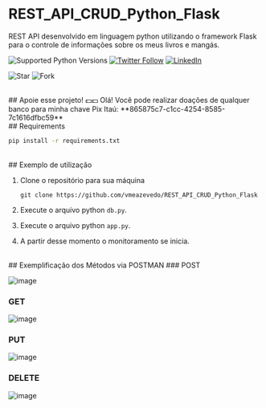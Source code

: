 # REST_API_CRUD_Python_Flask
REST API desenvolvido em linguagem python utilizando o framework Flask para o controle de informações sobre os meus livros e mangás.

![Supported Python Versions](https://img.shields.io/pypi/pyversions/rich/10.11.0) [![Twitter Follow](https://img.shields.io/twitter/follow/vmeazevedo.svg?style=social)](https://twitter.com/vmeazevedo) [![LinkedIn](https://img.shields.io/badge/LinkedIn-Vinícius_Azevedo%20-blue)](https://www.linkedin.com/in/vin%C3%ADcius-azevedo-45180ab2/)

![Star](https://img.shields.io/github/stars/vmeazevedo/REST_API_CRUD_Python_Flask?style=social)
![Fork](https://img.shields.io/github/forks/vmeazevedo/REST_API_CRUD_Python_Flask?label=Fork&style=social)

<br>
## Apoie esse projeto! 💵💵
Olá!
Você pode realizar doações de qualquer banco para minha chave Pix Itaú: **865875c7-c1cc-4254-8585-7c1616dfbc59**

<br>
## Requirements

```sh
pip install -r requirements.txt
```

<br>
## Exemplo de utilização

1. Clone o repositório para sua máquina

   ``
   git clone https://github.com/vmeazevedo/REST_API_CRUD_Python_Flask
   ``
2. Execute o arquivo python ``db.py``.

3. Execute o arquivo python ``app.py``.

4. A partir desse momento o monitoramento se inicia.

<br>
## Exemplificação dos Métodos via POSTMAN
### POST

![image](https://user-images.githubusercontent.com/40063504/126053419-e7705342-a634-4aa6-a69e-b716b493548f.png)

### GET

![image](https://user-images.githubusercontent.com/40063504/126053449-91a16f34-753b-4f77-9edc-7d8d4e6f7e6d.png)

### PUT

![image](https://user-images.githubusercontent.com/40063504/126053465-0cba9b56-2390-4fa8-94c6-527bb49620c6.png)

### DELETE

![image](https://user-images.githubusercontent.com/40063504/126053472-860467e9-5e14-4b6a-bec7-e4cfd699ef23.png)

